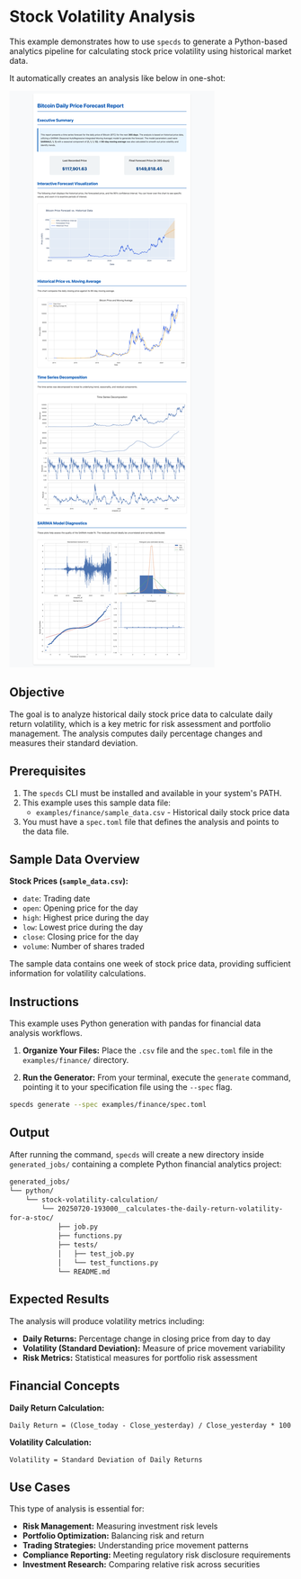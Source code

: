 # Stock Volatility Analysis

This example demonstrates how to use `specds` to generate a Python-based analytics pipeline for calculating stock price volatility using historical market data.

It automatically creates an analysis like below in one-shot:

![alt text](report.png)

## Objective

The goal is to analyze historical daily stock price data to calculate daily return volatility, which is a key metric for risk assessment and portfolio management. The analysis computes daily percentage changes and measures their standard deviation.

## Prerequisites

1. The `specds` CLI must be installed and available in your system's PATH.
2. This example uses this sample data file:
   - `examples/finance/sample_data.csv` - Historical daily stock price data
3. You must have a `spec.toml` file that defines the analysis and points to the data file.

## Sample Data Overview

**Stock Prices (`sample_data.csv`):**
- `date`: Trading date
- `open`: Opening price for the day
- `high`: Highest price during the day
- `low`: Lowest price during the day
- `close`: Closing price for the day
- `volume`: Number of shares traded

The sample data contains one week of stock price data, providing sufficient information for volatility calculations.

## Instructions

This example uses Python generation with pandas for financial data analysis workflows.

1. **Organize Your Files:** Place the `.csv` file and the `spec.toml` file in the `examples/finance/` directory.

2. **Run the Generator:** From your terminal, execute the `generate` command, pointing it to your specification file using the `--spec` flag.

```bash
specds generate --spec examples/finance/spec.toml
```

## Output

After running the command, `specds` will create a new directory inside `generated_jobs/` containing a complete Python financial analytics project:

```
generated_jobs/
└── python/
    └── stock-volatility-calculation/
        └── 20250720-193000__calculates-the-daily-return-volatility-for-a-stoc/
            ├── job.py
            ├── functions.py
            ├── tests/
            │   ├── test_job.py
            │   └── test_functions.py
            └── README.md
```

## Expected Results

The analysis will produce volatility metrics including:
- **Daily Returns:** Percentage change in closing price from day to day
- **Volatility (Standard Deviation):** Measure of price movement variability
- **Risk Metrics:** Statistical measures for portfolio risk assessment

## Financial Concepts

**Daily Return Calculation:**
```
Daily Return = (Close_today - Close_yesterday) / Close_yesterday * 100
```

**Volatility Calculation:**
```
Volatility = Standard Deviation of Daily Returns
```

## Use Cases

This type of analysis is essential for:
- **Risk Management:** Measuring investment risk levels
- **Portfolio Optimization:** Balancing risk and return
- **Trading Strategies:** Understanding price movement patterns
- **Compliance Reporting:** Meeting regulatory risk disclosure requirements
- **Investment Research:** Comparing relative risk across securities